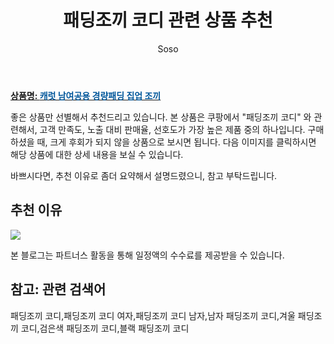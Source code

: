 ﻿---
layout: post
title:  "패딩조끼 코디 관련 상품 추천"
author: Soso
categories: [ 패션의류 ]
tags: [패딩조끼 코디,패딩조끼 코디 여자,패딩조끼 코디 남자,남자 패딩조끼 코디,겨울 패딩조끼 코디,검은색 패딩조끼 코디,블랙 패딩조끼 코디]
image: https://ads-partners.coupang.com/image1/tIBlXZRyFpa4oKJ2tFo0QSdXnAlwIcF7f6C75QrF7c9orFb_XuHie8TgoJtRbOEytN5aop7S1XtG2bNjCqHCugWDR8o7BHLc9BLwbRHqGiEzExJY1lAyBrGJxWFhyCCJ2dHUo3sftVfQmdE-vtTeUT28aO-NhaPurozF4mgNzqLIdNoxbLur0cYzyN9Z6n5J5u9qhWm7bcbUWDPmF2owBzGaH7Kf638Q556PQslqHxUR4l51UxFVefeTQV3bNTw12zEBteaSSL6cAeeDxiMKL1un 
description: "쿠팡에서 패딩조끼 코디 관련 상품으로 가장 고객 선호도가 높은 제품 중 하나입니다."
---

<a href="https://link.coupang.com/re/AFFSDP?lptag=AF5673682&pageKey=5924645135&itemId=10510535873&vendorItemId=77792176989&traceid=V0-153-c175cb4fb0650c92&requestid=20231116174744720089331178&token=31850C%7CMIXED"><b>상품명: <font color='#01579B'>캐럿 남여공용 경량패딩 집업 조끼</font></b></a>

좋은 상품만 선별해서 추천드리고 있습니다.
본 상품은 쿠팡에서 "패딩조끼 코디" 와 관련해서, 고객 만족도, 노출 대비 판매율, 선호도가 가장 높은 제품 중의 하나입니다.
구매하셨을 때, 크게 후회가 되지 않을 상품으로 보시면 됩니다. 
다음 이미지를 클릭하시면 해당 상품에 대한 상세 내용을 보실 수 있습니다.

바쁘시다면, 추천 이유로 좀더 요약해서 설명드렸으니, 참고 부탁드립니다.

## 추천 이유 

<a href="https://link.coupang.com/re/AFFSDP?lptag=AF5673682&pageKey=5924645135&itemId=10510535873&vendorItemId=77792176989&traceid=V0-153-c175cb4fb0650c92&requestid=20231116174744720089331178&token=31850C%7CMIXED"><img src="https://thumbnail9.coupangcdn.com/thumbnails/remote/q89/image/retail/images/2452755830217554-d19d534b-36a1-4816-970d-613181f6d70b.jpg"></a> 

본 블로그는 파트너스 활동을 통해 일정액의 수수료를 제공받을 수 있습니다.

## 참고: 관련 검색어    
패딩조끼 코디,패딩조끼 코디 여자,패딩조끼 코디 남자,남자 패딩조끼 코디,겨울 패딩조끼 코디,검은색 패딩조끼 코디,블랙 패딩조끼 코디